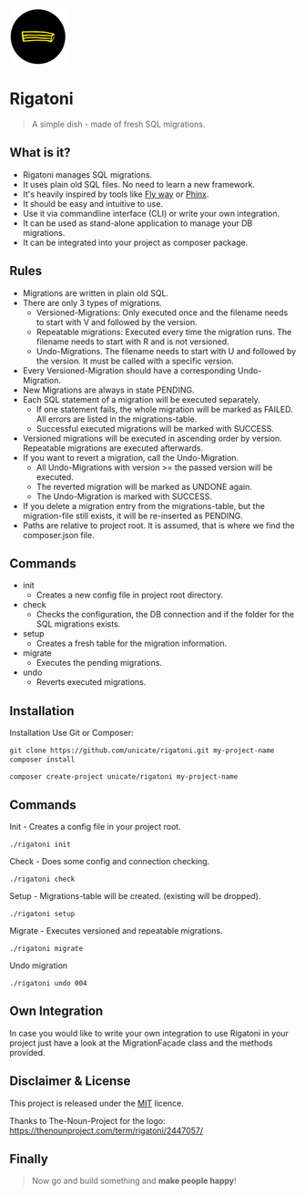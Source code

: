 [logo]: logo.png "Rigatoni"
![alt text][logo]
# Rigatoni

> A simple dish - made of fresh SQL migrations.

## What is it?
- Rigatoni manages SQL migrations.
- It uses plain old SQL files. No need to learn a new framework.
- It's heavily inspired by tools like [Fly way](https://flywaydb.org/) or [Phinx](https://phinx.org/).
- It should be easy and intuitive to use.
- Use it via commandline interface (CLI) or write your own integration.
- It can be used as stand-alone application to manage your DB migrations.
- It can be integrated into your project as composer package.

## Rules
- Migrations are written in plain old SQL.
- There are only 3 types of migrations.
    - Versioned-Migrations: Only executed once and the filename needs to start with V and followed by the version.
    - Repeatable migrations: Executed every time the migration runs. The filename needs to start with R and is not versioned.
    - Undo-Migrations. The filename needs to start with U and followed by the version. It must be called with a specific version.
- Every Versioned-Migration should have a corresponding Undo-Migration.
- New Migrations are always in state PENDING.
- Each SQL statement of a migration will be executed separately. 
    - If one statement fails, the whole migration will be marked as FAILED. All errors are listed in the migrations-table.
    - Successful executed migrations will be marked with SUCCESS.
- Versioned migrations will be executed in ascending order by version. Repeatable migrations are executed afterwards.
- If you want to revert a migration, call the Undo-Migration. 
    - All Undo-Migrations with version >= the passed version will be executed.
    - The reverted migration will be marked as UNDONE again. 
    - The Undo-Migration is marked with SUCCESS.
- If you delete a migration entry from the migrations-table, but the migration-file still exists, it will be re-inserted as PENDING.
- Paths are relative to project root. It is assumed, that is where we find the composer.json file.

## Commands
- init
    - Creates a new config file in project root directory.
- check
    - Checks the configuration, the DB connection and if the folder for the SQL migrations exists.
- setup
    - Creates a fresh table for the migration information.
- migrate
    - Executes the pending migrations.
- undo
    - Reverts executed migrations.

## Installation

Installation Use Git or Composer:

```
git clone https://github.com/unicate/rigatoni.git my-project-name
composer install
```

```
composer create-project unicate/rigatoni my-project-name
```
## Commands

Init - Creates a config file in your project root.

```
./rigatoni init
```

Check - Does some config and connection checking.

```
./rigatoni check
```

Setup - Migrations-table will be created. (existing will be dropped).

```
./rigatoni setup
```
Migrate - Executes versioned and repeatable migrations.

```
./rigatoni migrate
```

Undo migration

```
./rigatoni undo 004
```
## Own Integration
In case you would like to write your own integration to use Rigatoni in 
your project just have a look at the MigrationFacade class and the methods
provided.

## Disclaimer & License

This project is released under the [MIT](https://raw.githubusercontent.com/unicate/licenses/master/MIT/MIT-Licence.txt) licence.

Thanks to The-Noun-Project for the logo: https://thenounproject.com/term/rigatoni/2447057/

## Finally            
> Now go and build something and **make people happy**!


